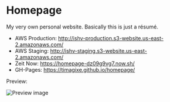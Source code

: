 # Homepage

My very own personal website. Basically this is just a résumé.

-   AWS Production: http://ishv-production.s3-website.us-east-2.amazonaws.com/
-   AWS Staging: http://ishv-staging.s3-website.us-east-2.amazonaws.com/
-   Zeit Now: https://homepage-dz09g9vg7.now.sh/
-   GH-Pages: https://timagixe.github.io/homepage/

Preview:

![Preview image](https://i.imgur.com/wbWATra.png)
